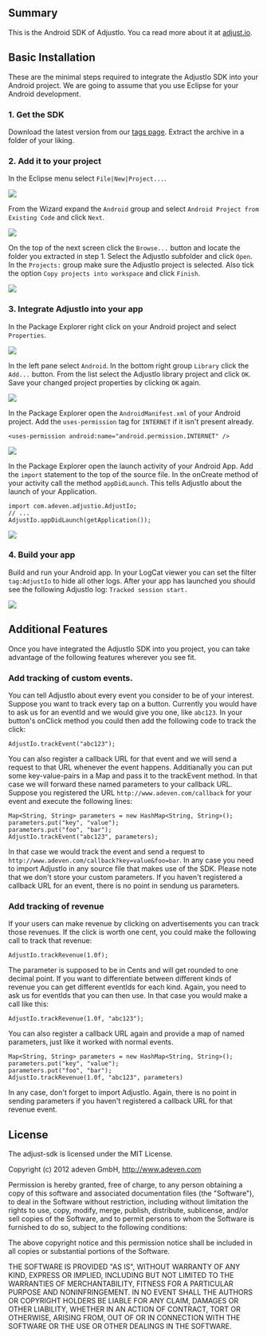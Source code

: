 ## Summary

This is the Android SDK of AdjustIo. You ca read more about it at [adjust.io][].

## Basic Installation

These are the minimal steps required to integrate the AdjustIo SDK into your Android project. We are going to assume that you use Eclipse for your Android development.

### 1. Get the SDK
Download the latest version from our [tags page][tags]. Extract the archive in a folder of your liking.

### 2. Add it to your project
In the Eclipse menu select `File|New|Project...`.

![][project]

From the Wizard expand the `Android` group and select `Android Project from Existing Code` and click `Next`.

![][android]

On the top of the next screen click the `Browse...` button and locate the folder you extracted in step 1. Select the AdjustIo subfolder and click `Open`. In the `Projects:` group make sure the AdjustIo project is selected. Also tick the option `Copy projects into workspace` and click `Finish`.

![][import]

### 3. Integrate AdjustIo into your app
In the Package Explorer right click on your Android project and select `Properties`.

![][properties]

In the left pane select `Android`. In the bottom right group `Library` click the `Add...` button. From the list select the AdjustIo library project and click `OK`. Save your changed project properties by clicking `OK` again.

![][library]

In the Package Explorer open the `AndroidManifest.xml` of your Android project. Add the `uses-permission` tag for `INTERNET` if it isn't present already.

    <uses-permission android:name="android.permission.INTERNET" />

![][permissions]

In the Package Explorer open the launch activity of your Android App. Add the `import` statement to the top of the source file. In the onCreate method of your activity call the method `appDidLaunch`. This tells AdjustIo about the launch of your Application.

    import com.adeven.adjustio.AdjustIo;
    // ...
    AdjustIo.appDidLaunch(getApplication());

![][activity]

### 4. Build your app
Build and run your Android app. In your LogCat viewer you can set the filter `tag:AdjustIo` to hide all other logs. After your app has launched you should see the following AdjustIo log: `Tracked session start.`

![][log]

## Additional Features

Once you have integrated the AdjustIo SDK into you project, you can take advantage of the following features wherever you see fit.

### Add tracking of custom events.
You can tell AdjustIo about every event you consider to be of your interest. Suppose you want to track every tap on a button. Currently you would have to ask us for an eventId and we would give you one, like `abc123`. In your button's onClick method you could then add the following code to track the click:

    AdjustIo.trackEvent("abc123");

You can also register a callback URL for that event and we will send a request to that URL whenever the event happens. Additianally you can put some key-value-pairs in a Map and pass it to the trackEvent method. In that case we will forward these named parameters to your callback URL. Suppose you registered the URL `http://www.adeven.com/callback` for your event and execute the following lines:

    Map<String, String> parameters = new HashMap<String, String>();
    parameters.put("key", "value");
    parameters.put("foo", "bar");
    AdjustIo.trackEvent("abc123", parameters);

In that case we would track the event and send a request to `http://www.adeven.com/callback?key=value&foo=bar`. In any case you need to import AdjustIo in any source file that makes use of the SDK. Please note that we don't store your custom parameters. If you haven't registered a callback URL for an event, there is no point in sendung us parameters.

### Add tracking of revenue

If your users can make revenue by clicking on advertisements you can track those revenues. If the click is worth one cent, you could make the following call to track that revenue:

    AdjustIo.trackRevenue(1.0f);

The parameter is supposed to be in Cents and will get rounded to one decimal point. If you want to differentiate between different kinds of revenue you can get different eventIds for each kind. Again, you need to ask us for eventIds that you can then use. In that case you would make a call like this:

    AdjustIo.trackRevenue(1.0f, "abc123");

You can also register a callback URL again and provide a map of named parameters, just like it worked with normal events.

    Map<String, String> parameters = new HashMap<String, String>();
    parameters.put("key", "value");
    parameters.put("foo", "bar");
    AdjustIo.trackRevenue(1.0f, "abc123", parameters)

In any case, don't forget to import AdjustIo. Again, there is no point in sending parameters if you haven't registered a callback URL for that revenue event.

[adjust.io]: http://www.adjust.io
[tags]: https://github.com/adeven/adjust_android_sdk/tags
[project]: https://raw.github.com/adeven/adjust_sdk/master/Resources/android/project.png
[android]: https://raw.github.com/adeven/adjust_sdk/master/Resources/android/android.png
[import]: https://raw.github.com/adeven/adjust_sdk/master/Resources/android/import.png
[properties]: https://raw.github.com/adeven/adjust_sdk/master/Resources/android/properties.png
[library]: https://raw.github.com/adeven/adjust_sdk/master/Resources/android/library.png
[permissions]: https://raw.github.com/adeven/adjust_sdk/master/Resources/android/permissions2.png
[activity]: https://raw.github.com/adeven/adjust_sdk/master/Resources/android/activity.png
[log]: https://raw.github.com/adeven/adjust_sdk/master/Resources/android/log.png


## License

The adjust-sdk is licensed under the MIT License.

Copyright (c) 2012 adeven GmbH,
http://www.adeven.com

Permission is hereby granted, free of charge, to any person obtaining
a copy of this software and associated documentation files (the
"Software"), to deal in the Software without restriction, including
without limitation the rights to use, copy, modify, merge, publish,
distribute, sublicense, and/or sell copies of the Software, and to
permit persons to whom the Software is furnished to do so, subject to
the following conditions:

The above copyright notice and this permission notice shall be
included in all copies or substantial portions of the Software.

THE SOFTWARE IS PROVIDED "AS IS", WITHOUT WARRANTY OF ANY KIND,
EXPRESS OR IMPLIED, INCLUDING BUT NOT LIMITED TO THE WARRANTIES OF
MERCHANTABILITY, FITNESS FOR A PARTICULAR PURPOSE AND
NONINFRINGEMENT. IN NO EVENT SHALL THE AUTHORS OR COPYRIGHT HOLDERS BE
LIABLE FOR ANY CLAIM, DAMAGES OR OTHER LIABILITY, WHETHER IN AN ACTION
OF CONTRACT, TORT OR OTHERWISE, ARISING FROM, OUT OF OR IN CONNECTION
WITH THE SOFTWARE OR THE USE OR OTHER DEALINGS IN THE SOFTWARE.
